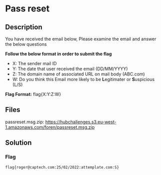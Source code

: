 # Pass reset

## Description
You have received the email below,  Please examine the email and answer the below questions

**Follow the below format in order to submit the flag**

* X: The sender mail ID
* Y: The date that user received the email (DD/MM/YYYY)
* Z: The domain name of associated URL on mail body (ABC.com)
* W: Do you think this Email more likely to be **L**egitimater or **S**uspicious (L/S)

**Flag Format:** flag{X:Y:Z:W}

## Files
passreset.msg.zip: https://hubchallenges.s3.eu-west-1.amazonaws.com/foren/passreset.msg.zip

## Solution

### Flag
```
flag{roger@captech.com:25/02/2022:attemplate.com:S}
```
